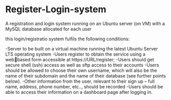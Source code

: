 # Register-Login-system
A registration and login system running on an Ubuntu server (on VM) with a MySQL database allocated for each user

this login/registratio system fulfils the following conditions: 

-Server to be built on a virtual machine running the latest Ubuntu Server LTS operating system
-Users register to obtain the service using a webbased form accessible at https://URL/register;
-Users should get secure shell (ssh) access as well as sftp access to their accounts
-Users should be allowed to choose their own username, which will also be the name of their subdomain and the name of their database (see further points below).
-Other information from the user, relevant to their sign up – full name, address, phone number, etc.., should be recorded
-Users should be able to access their information on a dashboard page after logging in.


